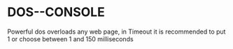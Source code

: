 # DOS--CONSOLE
Powerful dos overloads any web page, in Timeout it is recommended to put 1 or choose between 1 and 150 milliseconds
